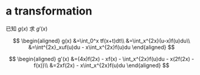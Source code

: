 # a transformation

已知 $g(x)$ 求 $g'(x)$

$$
\begin{aligned}
g(x)
&=\int_0^x tf(x+t)dt\\
&=\int_x^{2x}(u-x)f(u)du\\
&=\int^{2x}_xuf(u)du - x\int_x^{2x}f(u)du
\end{aligned}
$$

$$
\begin{aligned}
g'(x)
&=(4x)f(2x) - xf(x) - \int_x^{2x}f(u)du - x(2f(2x) - f(x))\\
&=2xf(2x) - x\int_x^{2x}f(u)du
\end{aligned}
$$
